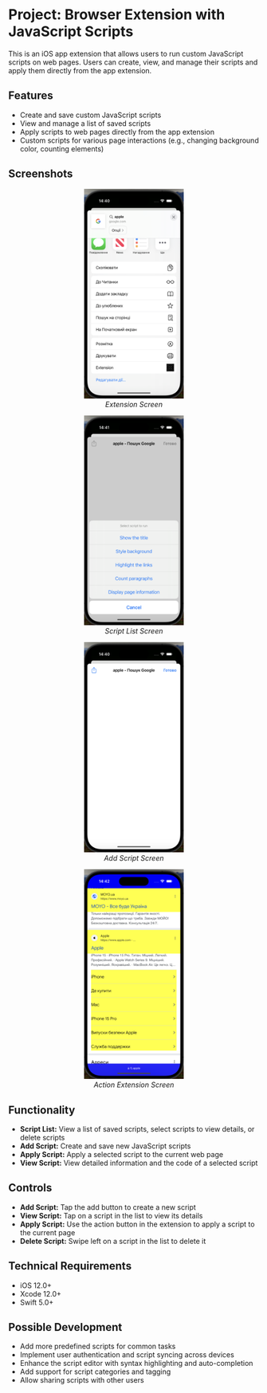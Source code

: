 # Project: Browser Extension with JavaScript Scripts

This is an iOS app extension that allows users to run custom JavaScript scripts on web pages. Users can create, view, and manage their scripts and apply them directly from the app extension.

## Features

* Create and save custom JavaScript scripts
* View and manage a list of saved scripts
* Apply scripts to web pages directly from the app extension
* Custom scripts for various page interactions (e.g., changing background color, counting elements)

## Screenshots

<p align="center">
  <img src="screenshots/extension.png" alt="Extension" width="200"/>
  <br/>
  <em>Extension Screen</em>
</p>

<p align="center">
  <img src="screenshots/script_list.png" alt="Script List" width="200"/>
  <br/>
  <em>Script List Screen</em>
</p>

<p align="center">
  <img src="screenshots/add_script.png" alt="Add Script" width="200"/>
  <br/>
  <em>Add Script Screen</em>
</p>

<p align="center">
  <img src="screenshots/action_extension.png" alt="Action Extension" width="200"/>
  <br/>
  <em>Action Extension Screen</em>
</p>

## Functionality

* **Script List:** View a list of saved scripts, select scripts to view details, or delete scripts
* **Add Script:** Create and save new JavaScript scripts
* **Apply Script:** Apply a selected script to the current web page
* **View Script:** View detailed information and the code of a selected script

## Controls

* **Add Script:** Tap the add button to create a new script
* **View Script:** Tap on a script in the list to view its details
* **Apply Script:** Use the action button in the extension to apply a script to the current page
* **Delete Script:** Swipe left on a script in the list to delete it

## Technical Requirements

* iOS 12.0+
* Xcode 12.0+
* Swift 5.0+

## Possible Development

* Add more predefined scripts for common tasks
* Implement user authentication and script syncing across devices
* Enhance the script editor with syntax highlighting and auto-completion
* Add support for script categories and tagging
* Allow sharing scripts with other users
